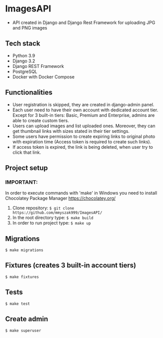 # ImagesAPI
* API created in Django and Django Rest Framework for uploading JPG and PNG images


## Tech stack
* Python 3.9
* Django 3.2
* Django REST Framework
* PostgreSQL
* Docker with Docker Compose


## Functionalities
* User registration is skipped, they are created in django-admin panel.
* Each user need to have their own account with dedicated account tier. Except for 3 built-in tiers: Basic, Premium and Enterprise, admins are able to create custom tiers.
* Users can upload images and list uploaded ones. Moreover, they can get thumbnail links with sizes stated in their tier settings.
* Some users have permission to create expiring links to original photo with expiration time (Access token is required to create such links).
* If access token is expired, the link is being deleted, when user try to click that link.


## Project setup
### IMPORTANT:
In order to execute commands with 'make' in Windows you need to install Chocolatey Package Manager
https://chocolatey.org/

1. Clone repository:
`$ git clone https://github.com/mmyszak999/ImagesAPI/`
2. In the root directory type:
`$ make build`
3. In order to run project type: 
`$ make up`


## Migrations
`$ make migrations`

## Fixtures (creates 3 built-in account tiers)
`$ make fixtures`

## Tests
`$ make test`

## Create admin
`$ make superuser`